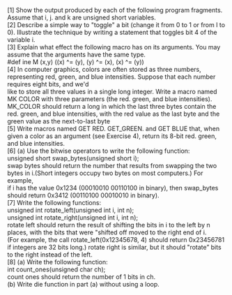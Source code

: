 [1] Show the output produced by each of the following program fragments. Assume that i, j. and k are unsigned short variables. <br>
[2] Describe a simple way to "toggle" a bit (change it from 0 to 1 or from I to 0). Illustrate the technique by writing a statement that toggles bit 4 of the variable i. <br>
[3] Explain what effect the following macro has on its arguments. You may assume that the arguments have the same type. <br>
  #def ine M (x,y) ((x) ^= (y), (y) ^= (x), (x) ^= (y)) <br>
[4] In computer graphics, colors are often stored as three numbers, representing red, green, and blue intensities. Suppose that each number requires eight bits, and we'd <br>
like to store all three values in a single long integer. Write a macro named MK COLOR with three parameters (the red. green, and blue intensities). <br>
MK_COLOR should return a long in which the last three bytes contain the red. green, and blue intensities, with the red value as the last byte and the green value as the next-to-last byte <br>
[5] Write macros named GET RED. GET_GREEN. and GET BLUE that, when given a color as an argument (see Exercise 4), return its 8-bit red. green, and blue intensities. <br>
[6] (a) Use the bitwise operators to write the following function: <br>
unsigned short swap_bytes(unsigned short i); <br>
swap bytes should return the number that results from swapping the two bytes in i.(Short integers occupy two bytes on most computers.) For example, <br>
if i has the value 0x1234 (00010010 00110100 in binary), then swap_bytes should return 0x3412 (00110100 00010010 in binary). <br>
[7] Write the following functions: <br>
unsigned int rotate_left(unsigned int i, int n); <br>
unsigned int rotate_right(unsigned int i, int n); <br>
rotate left should return the result of shifting the bits in i to the left by n places, with the bits that were "shifted off moved to the right end of i. <br>
(For example, the call rotate_left(0x12345678, 4) should return 0x23456781 if integers are 32 bits long.) rotate right is similar, but it should "rotate” bits to the right instead of the left. <br>
[8] (a) Write the following function: <br>
int count_ones(unsigned char ch); <br>
count ones should return the number of 1 bits in ch. <br>
(b) Write die function in part (a) without using a loop. <br>
